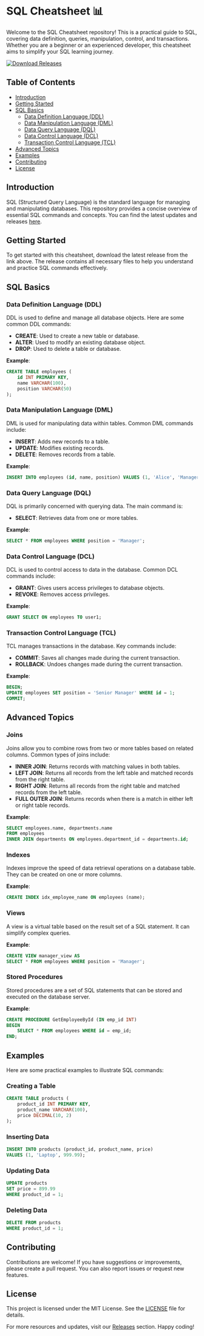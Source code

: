 # SQL Cheatsheet 📊

Welcome to the SQL Cheatsheet repository! This is a practical guide to SQL, covering data definition, queries, manipulation, control, and transactions. Whether you are a beginner or an experienced developer, this cheatsheet aims to simplify your SQL learning journey.

[![Download Releases](https://img.shields.io/badge/Download%20Releases-blue?style=for-the-badge&logo=github)](https://github.com/muhamadsuharto/sql-cheatsheet/releases)

## Table of Contents

- [Introduction](#introduction)
- [Getting Started](#getting-started)
- [SQL Basics](#sql-basics)
  - [Data Definition Language (DDL)](#data-definition-language-ddl)
  - [Data Manipulation Language (DML)](#data-manipulation-language-dml)
  - [Data Query Language (DQL)](#data-query-language-dql)
  - [Data Control Language (DCL)](#data-control-language-dcl)
  - [Transaction Control Language (TCL)](#transaction-control-language-tcl)
- [Advanced Topics](#advanced-topics)
- [Examples](#examples)
- [Contributing](#contributing)
- [License](#license)

## Introduction

SQL (Structured Query Language) is the standard language for managing and manipulating databases. This repository provides a concise overview of essential SQL commands and concepts. You can find the latest updates and releases [here](https://github.com/muhamadsuharto/sql-cheatsheet/releases).

## Getting Started

To get started with this cheatsheet, download the latest release from the link above. The release contains all necessary files to help you understand and practice SQL commands effectively.

## SQL Basics

### Data Definition Language (DDL)

DDL is used to define and manage all database objects. Here are some common DDL commands:

- **CREATE**: Used to create a new table or database.
- **ALTER**: Used to modify an existing database object.
- **DROP**: Used to delete a table or database.

**Example**:
```sql
CREATE TABLE employees (
    id INT PRIMARY KEY,
    name VARCHAR(100),
    position VARCHAR(50)
);
```

### Data Manipulation Language (DML)

DML is used for manipulating data within tables. Common DML commands include:

- **INSERT**: Adds new records to a table.
- **UPDATE**: Modifies existing records.
- **DELETE**: Removes records from a table.

**Example**:
```sql
INSERT INTO employees (id, name, position) VALUES (1, 'Alice', 'Manager');
```

### Data Query Language (DQL)

DQL is primarily concerned with querying data. The main command is:

- **SELECT**: Retrieves data from one or more tables.

**Example**:
```sql
SELECT * FROM employees WHERE position = 'Manager';
```

### Data Control Language (DCL)

DCL is used to control access to data in the database. Common DCL commands include:

- **GRANT**: Gives users access privileges to database objects.
- **REVOKE**: Removes access privileges.

**Example**:
```sql
GRANT SELECT ON employees TO user1;
```

### Transaction Control Language (TCL)

TCL manages transactions in the database. Key commands include:

- **COMMIT**: Saves all changes made during the current transaction.
- **ROLLBACK**: Undoes changes made during the current transaction.

**Example**:
```sql
BEGIN;
UPDATE employees SET position = 'Senior Manager' WHERE id = 1;
COMMIT;
```

## Advanced Topics

### Joins

Joins allow you to combine rows from two or more tables based on related columns. Common types of joins include:

- **INNER JOIN**: Returns records with matching values in both tables.
- **LEFT JOIN**: Returns all records from the left table and matched records from the right table.
- **RIGHT JOIN**: Returns all records from the right table and matched records from the left table.
- **FULL OUTER JOIN**: Returns records when there is a match in either left or right table records.

**Example**:
```sql
SELECT employees.name, departments.name 
FROM employees 
INNER JOIN departments ON employees.department_id = departments.id;
```

### Indexes

Indexes improve the speed of data retrieval operations on a database table. They can be created on one or more columns.

**Example**:
```sql
CREATE INDEX idx_employee_name ON employees (name);
```

### Views

A view is a virtual table based on the result set of a SQL statement. It can simplify complex queries.

**Example**:
```sql
CREATE VIEW manager_view AS 
SELECT * FROM employees WHERE position = 'Manager';
```

### Stored Procedures

Stored procedures are a set of SQL statements that can be stored and executed on the database server.

**Example**:
```sql
CREATE PROCEDURE GetEmployeeById (IN emp_id INT)
BEGIN
    SELECT * FROM employees WHERE id = emp_id;
END;
```

## Examples

Here are some practical examples to illustrate SQL commands:

### Creating a Table

```sql
CREATE TABLE products (
    product_id INT PRIMARY KEY,
    product_name VARCHAR(100),
    price DECIMAL(10, 2)
);
```

### Inserting Data

```sql
INSERT INTO products (product_id, product_name, price) 
VALUES (1, 'Laptop', 999.99);
```

### Updating Data

```sql
UPDATE products 
SET price = 899.99 
WHERE product_id = 1;
```

### Deleting Data

```sql
DELETE FROM products 
WHERE product_id = 1;
```

## Contributing

Contributions are welcome! If you have suggestions or improvements, please create a pull request. You can also report issues or request new features.

## License

This project is licensed under the MIT License. See the [LICENSE](LICENSE) file for details.

For more resources and updates, visit our [Releases](https://github.com/muhamadsuharto/sql-cheatsheet/releases) section. Happy coding!